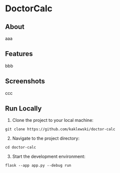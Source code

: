 # DoctorCalc

## About

aaa

## Features

bbb

## Screenshots

ccc

## Run Locally

1. Clone the project to your local machine:

`git clone https://github.com/kaklewski/doctor-calc`

2. Navigate to the project directory:

`cd doctor-calc`

3. Start the development environment:

`flask --app app.py --debug run`
